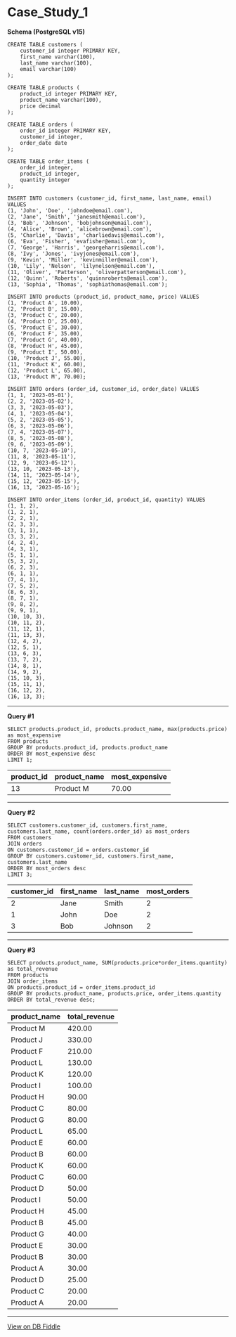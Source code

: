 # Case_Study_1
**Schema (PostgreSQL v15)**

    CREATE TABLE customers (
        customer_id integer PRIMARY KEY,
        first_name varchar(100),
        last_name varchar(100),
        email varchar(100)
    );
    
    CREATE TABLE products (
        product_id integer PRIMARY KEY,
        product_name varchar(100),
        price decimal
    );
    
    CREATE TABLE orders (
        order_id integer PRIMARY KEY,
        customer_id integer,
        order_date date
    );
    
    CREATE TABLE order_items (
        order_id integer,
        product_id integer,
        quantity integer
    );
    
    INSERT INTO customers (customer_id, first_name, last_name, email) VALUES
    (1, 'John', 'Doe', 'johndoe@email.com'),
    (2, 'Jane', 'Smith', 'janesmith@email.com'),
    (3, 'Bob', 'Johnson', 'bobjohnson@email.com'),
    (4, 'Alice', 'Brown', 'alicebrown@email.com'),
    (5, 'Charlie', 'Davis', 'charliedavis@email.com'),
    (6, 'Eva', 'Fisher', 'evafisher@email.com'),
    (7, 'George', 'Harris', 'georgeharris@email.com'),
    (8, 'Ivy', 'Jones', 'ivyjones@email.com'),
    (9, 'Kevin', 'Miller', 'kevinmiller@email.com'),
    (10, 'Lily', 'Nelson', 'lilynelson@email.com'),
    (11, 'Oliver', 'Patterson', 'oliverpatterson@email.com'),
    (12, 'Quinn', 'Roberts', 'quinnroberts@email.com'),
    (13, 'Sophia', 'Thomas', 'sophiathomas@email.com');
    
    INSERT INTO products (product_id, product_name, price) VALUES
    (1, 'Product A', 10.00),
    (2, 'Product B', 15.00),
    (3, 'Product C', 20.00),
    (4, 'Product D', 25.00),
    (5, 'Product E', 30.00),
    (6, 'Product F', 35.00),
    (7, 'Product G', 40.00),
    (8, 'Product H', 45.00),
    (9, 'Product I', 50.00),
    (10, 'Product J', 55.00),
    (11, 'Product K', 60.00),
    (12, 'Product L', 65.00),
    (13, 'Product M', 70.00);
    
    INSERT INTO orders (order_id, customer_id, order_date) VALUES
    (1, 1, '2023-05-01'),
    (2, 2, '2023-05-02'),
    (3, 3, '2023-05-03'),
    (4, 1, '2023-05-04'),
    (5, 2, '2023-05-05'),
    (6, 3, '2023-05-06'),
    (7, 4, '2023-05-07'),
    (8, 5, '2023-05-08'),
    (9, 6, '2023-05-09'),
    (10, 7, '2023-05-10'),
    (11, 8, '2023-05-11'),
    (12, 9, '2023-05-12'),
    (13, 10, '2023-05-13'),
    (14, 11, '2023-05-14'),
    (15, 12, '2023-05-15'),
    (16, 13, '2023-05-16');
    
    INSERT INTO order_items (order_id, product_id, quantity) VALUES
    (1, 1, 2),
    (1, 2, 1),
    (2, 2, 1),
    (2, 3, 3),
    (3, 1, 1),
    (3, 3, 2),
    (4, 2, 4),
    (4, 3, 1),
    (5, 1, 1),
    (5, 3, 2),
    (6, 2, 3),
    (6, 1, 1),
    (7, 4, 1),
    (7, 5, 2),
    (8, 6, 3),
    (8, 7, 1),
    (9, 8, 2),
    (9, 9, 1),
    (10, 10, 3),
    (10, 11, 2),
    (11, 12, 1),
    (11, 13, 3),
    (12, 4, 2),
    (12, 5, 1),
    (13, 6, 3),
    (13, 7, 2),
    (14, 8, 1),
    (14, 9, 2),
    (15, 10, 3),
    (15, 11, 1),
    (16, 12, 2),
    (16, 13, 3);
    

---

**Query #1**

    SELECT products.product_id, products.product_name, max(products.price) as most_expensive
    FROM products
    GROUP BY products.product_id, products.product_name
    ORDER BY most_expensive desc
    LIMIT 1;

| product_id | product_name | most_expensive |
| ---------- | ------------ | -------------- |
| 13         | Product M    | 70.00          |

---
**Query #2**

    SELECT customers.customer_id, customers.first_name, customers.last_name, count(orders.order_id) as most_orders
    FROM customers
    JOIN orders
    ON customers.customer_id = orders.customer_id
    GROUP BY customers.customer_id, customers.first_name, customers.last_name
    ORDER BY most_orders desc
    LIMIT 3;

| customer_id | first_name | last_name | most_orders |
| ----------- | ---------- | --------- | ----------- |
| 2           | Jane       | Smith     | 2           |
| 1           | John       | Doe       | 2           |
| 3           | Bob        | Johnson   | 2           |

---
**Query #3**

    SELECT products.product_name, SUM(products.price*order_items.quantity) as total_revenue
    FROM products
    JOIN order_items
    ON products.product_id = order_items.product_id
    GROUP BY products.product_name, products.price, order_items.quantity
    ORDER BY total_revenue desc;

| product_name | total_revenue |
| ------------ | ------------- |
| Product M    | 420.00        |
| Product J    | 330.00        |
| Product F    | 210.00        |
| Product L    | 130.00        |
| Product K    | 120.00        |
| Product I    | 100.00        |
| Product H    | 90.00         |
| Product C    | 80.00         |
| Product G    | 80.00         |
| Product L    | 65.00         |
| Product E    | 60.00         |
| Product B    | 60.00         |
| Product K    | 60.00         |
| Product C    | 60.00         |
| Product D    | 50.00         |
| Product I    | 50.00         |
| Product H    | 45.00         |
| Product B    | 45.00         |
| Product G    | 40.00         |
| Product E    | 30.00         |
| Product B    | 30.00         |
| Product A    | 30.00         |
| Product D    | 25.00         |
| Product C    | 20.00         |
| Product A    | 20.00         |

---

[View on DB Fiddle](https://www.db-fiddle.com/f/5NT4w4rBa1cvFayg2CxUjr/4)
